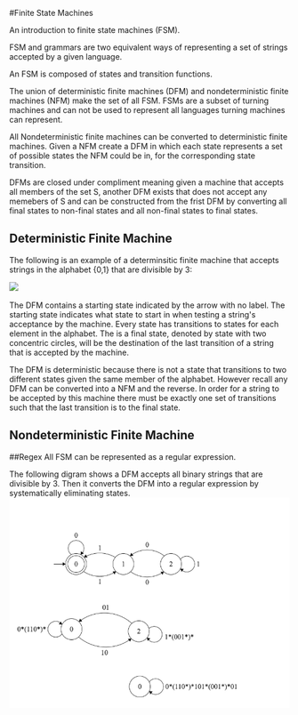 #Finite State Machines

An introduction to finite state machines (FSM).

FSM and grammars are two equivalent ways of representing a set of strings accepted by a given language.

An FSM is composed of states and transition functions.

The union of deterministic finite machines (DFM) and nondeterministic finite machines (NFM) make the set of all FSM. FSMs are a subset of turning machines and can not be used to represent all languages turning machines can represent.

All Nondeterministic finite machines can be converted to deterministic finite machines. Given a NFM create a DFM in which each state represents a set of possible states the NFM could be in, for the corresponding state transition.

DFMs are closed under compliment meaning given a machine that accepts all members of the set S, another DFM exists that does not accept any memebers of S and can be constructed from the frist DFM by converting all final states to non-final states and all non-final states to final states.

## Deterministic Finite Machine

The following is an example of a determinsitic finite machine that accepts strings in the alphabet {0,1} that are divisible by 3:

<img src="DFM-divisible-by-3.png" />

The DFM contains a starting state indicated by the arrow with no label. The starting state indicates what state to start in when testing a string's acceptance by the machine.
Every state has transitions to states for each element in the alphabet.
The is a final state, denoted by state with two concentric circles, will be the destination of the last transition of a string that is accepted by the machine.

The DFM is deterministic because there is not a state that transitions to two different states given the same member of the alphabet. However recall any DFM can be converted into a NFM and the reverse.
In order for a string to be accepted by this machine there must be exactly one set of transitions such that the last transition is to the final state.


## Nondeterministic Finite Machine


##Regex
All FSM can be represented as a regular expression.

The following digram shows a DFM accepts all binary strings that are divisible by 3.
Then it converts the DFM into a regular expression by systematically eliminating states.
<img src="assets/dfm-example.png" />
